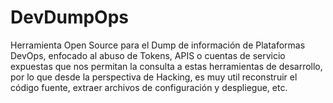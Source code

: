 # DevDumpOps
Herramienta Open Source para el Dump de información de Plataformas DevOps, enfocado al abuso de Tokens, APIS o cuentas de servicio expuestas que nos permitan la consulta a estas herramientas de desarrollo, por lo que desde la perspectiva de Hacking, es muy util reconstruir el código fuente, extraer archivos de configuración y despliegue, etc. 
